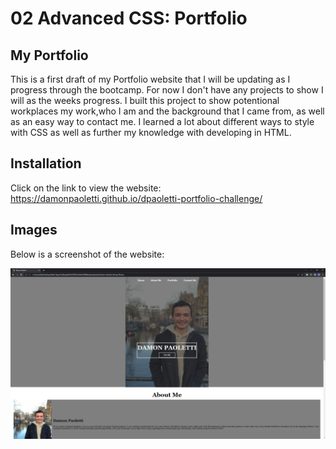 # 02 Advanced CSS: Portfolio

## My Portfolio

This is a first draft of my Portfolio website that I will be updating as I progress through the bootcamp. For now I don't have any projects
to show I will as the weeks progress. I built this project to show potentional workplaces my work,who I am and the background that I came from,
as well as an easy way to contact me. I learned a lot about different ways to style with CSS as well as further my knowledge with developing in 
HTML.

## Installation 

Click on the link to view the website: https://damonpaoletti.github.io/dpaoletti-portfolio-challenge/

## Images

Below is a screenshot of the website:

![Portfolio Website](/assets/readme-screenshot.jpg)